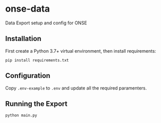 # onse-data

Data Export setup and config for ONSE

## Installation

First create a Python 3.7+ virtual environment, then install requirements:

`pip install requirements.txt`

## Configuration

Copy `.env-example` to `.env` and update all the required paramenters.

## Running the Export

`python main.py`
